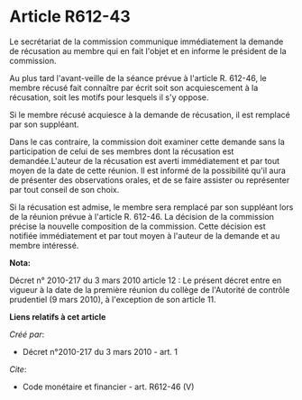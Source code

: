 # Article R612-43

Le secrétariat de la commission communique immédiatement la demande de récusation au membre qui en fait l'objet et en informe
le président de la commission. 

Au plus tard l'avant-veille de la séance prévue à l'article R. 612-46, le membre récusé fait connaître par écrit soit son
acquiescement à la récusation, soit les motifs pour lesquels il s'y oppose. 

Si le membre récusé acquiesce à la demande de récusation, il est remplacé par son suppléant. 

Dans le cas contraire, la commission doit examiner cette demande sans la participation de celui de ses membres dont la
récusation est demandée.L'auteur de la récusation est averti immédiatement et par tout moyen de la date de cette réunion. Il
est informé de la possibilité qu'il aura de présenter des observations orales, et de se faire assister ou représenter par
tout conseil de son choix. 

Si la récusation est admise, le membre sera remplacé par son suppléant lors de la réunion prévue à l'article R. 612-46. La
décision de la commission précise la nouvelle composition de la commission. Cette décision est notifiée immédiatement et par
tout moyen à l'auteur de la demande et au membre intéressé.

**Nota:**

Décret n° 2010-217 du 3 mars 2010 article 12 : Le présent décret entre en vigueur à la date de la première réunion du collège
de l'Autorité de contrôle prudentiel (9 mars 2010), à l'exception de son article 11.

**Liens relatifs à cet article**

_Créé par_:

  - Décret n°2010-217 du 3 mars 2010 - art. 1

_Cite_:

  - Code monétaire et financier - art. R612-46 (V)
